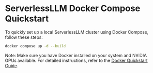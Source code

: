 # ServerlessLLM Docker Compose Quickstart

To quickly set up a local ServerlessLLM cluster using Docker Compose, follow these steps:
```bash
docker compose up -d --build
```

Note: Make sure you have Docker installed on your system and NVIDIA GPUs available. For detailed instructions, refer to the [Docker Quickstart Guide](https://serverlessllm.github.io/docs/stable/getting_started/docker_quickstart).